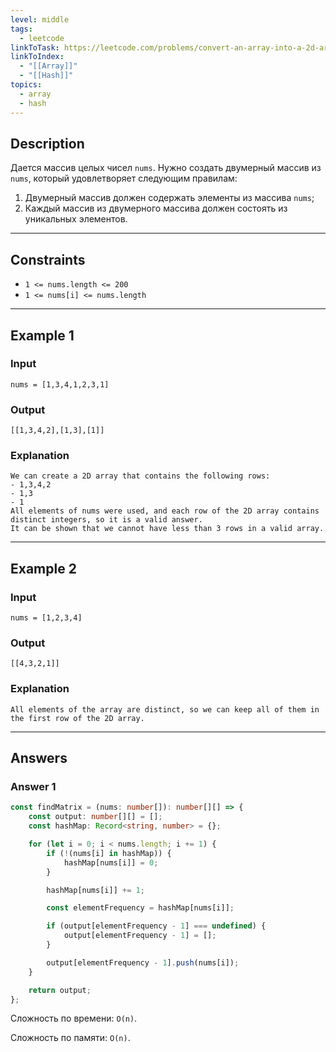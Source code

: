 ```yaml
---
level: middle
tags:
  - leetcode
linkToTask: https://leetcode.com/problems/convert-an-array-into-a-2d-array-with-conditions/
linkToIndex:
  - "[[Array]]"
  - "[[Hash]]"
topics:
  - array
  - hash
---
```

## Description

Дается массив целых чисел `nums`. Нужно создать двумерный массив из `nums`, который удовлетворяет следующим правилам:
1. Двумерный массив должен содержать элементы из массива `nums`;
2. Каждый массив из двумерного массива должен состоять из уникальных элементов.

---
## Constraints

- `1 <= nums.length <= 200`
- `1 <= nums[i] <= nums.length`

---
## Example 1

### Input

```
nums = [1,3,4,1,2,3,1]
```
### Output

```
[[1,3,4,2],[1,3],[1]]
```
### Explanation

```
We can create a 2D array that contains the following rows:
- 1,3,4,2
- 1,3
- 1
All elements of nums were used, and each row of the 2D array contains distinct integers, so it is a valid answer.
It can be shown that we cannot have less than 3 rows in a valid array.
```

---
## Example 2

### Input

```
nums = [1,2,3,4]
```
### Output

```
[[4,3,2,1]]
```
### Explanation

```
All elements of the array are distinct, so we can keep all of them in the first row of the 2D array.
```

---
## Answers

### Answer 1

```typescript
const findMatrix = (nums: number[]): number[][] => {
	const output: number[][] = [];
	const hashMap: Record<string, number> = {};

	for (let i = 0; i < nums.length; i += 1) {
		if (!(nums[i] in hashMap)) {
			hashMap[nums[i]] = 0;
		}

		hashMap[nums[i]] += 1;

		const elementFrequency = hashMap[nums[i]];

		if (output[elementFrequency - 1] === undefined) {
			output[elementFrequency - 1] = [];
		}

		output[elementFrequency - 1].push(nums[i]);
	}

	return output;
};
```

Сложность по времени: `O(n)`.

Сложность по памяти: `O(n)`.